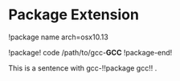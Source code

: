 # Package Extension

!package name arch=osx10.13

!package! code
/path/to/gcc-__GCC__
!package-end!

This is a sentence with gcc-!!package gcc!! .
